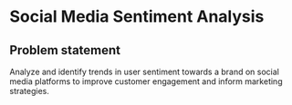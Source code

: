 # Social Media Sentiment Analysis #

## Problem statement ##
Analyze and identify trends in user sentiment towards a brand on social media platforms to improve customer engagement and inform marketing strategies.
